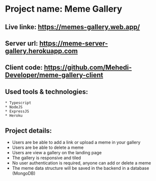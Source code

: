 # Project name: Meme Gallery

## Live linke: https://memes-gallery.web.app/

## Server url: https://meme-server-gallery.herokuapp.com
## Client code: https://github.com/Mehedi-Developer/meme-gallery-client

## Used tools & technologies: 
    * Typescript
    * NodeJS
    * ExpressJS
    * Heroku

## Project details:
  * Users are be able to add a link or upload a meme in your gallery
  * Users are be able to delete a meme
  * Users are view a gallery on the landing page
  * The gallery is responsive and tiled
  * No user authentication is required, anyone can add or delete a meme
  * The meme data structure will be saved in the backend in a database (MongoDB)
